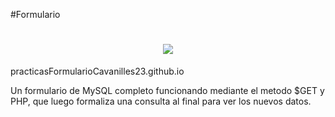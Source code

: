 #Formulario
<h1 align="center"><img src="https://placekitten.com/300/150"/></h1>


practicasFormularioCavanilles23.github.io

Un formulario de MySQL completo funcionando mediante el metodo $GET y PHP, que luego formaliza una consulta al final para ver los nuevos datos.
